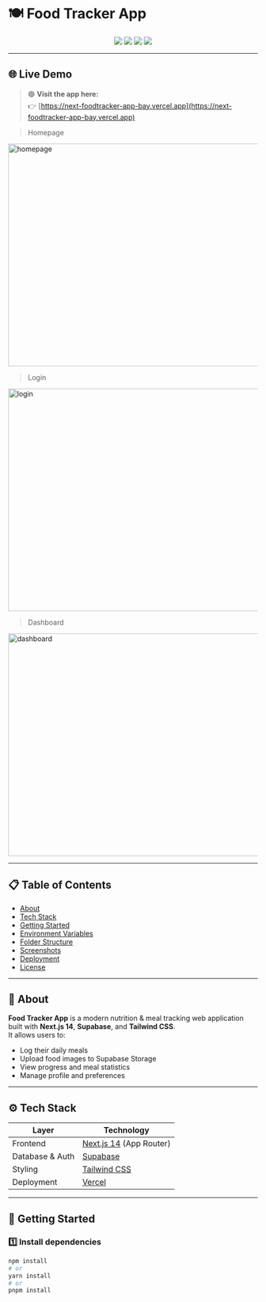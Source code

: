 # 🍽️ Food Tracker App

<p align="center">
  
</p>

<p align="center">
  <a href="https://nextjs.org"><img src="https://img.shields.io/badge/Next.js-14-black?logo=next.js" /></a>
  <a href="https://supabase.com"><img src="https://img.shields.io/badge/Supabase-DB%20%26%20Auth-3FCF8E?logo=supabase&logoColor=white" /></a>
  <a href="https://tailwindcss.com"><img src="https://img.shields.io/badge/TailwindCSS-Styling-38B2AC?logo=tailwindcss&logoColor=white" /></a>
  <a href="https://vercel.com"><img src="https://img.shields.io/badge/Vercel-Deployment-black?logo=vercel" /></a>
</p>


---

## 🌐 Live Demo

> 🟢 **Visit the app here:**  
> 👉 [https://next-foodtracker-app-bay.vercel.app](https://next-foodtracker-app-bay.vercel.app)

> Homepage

<img width="850" height="450" alt="homepage" src="https://github.com/user-attachments/assets/d1ccd684-c6d8-4de8-aeb2-7e88dea10906" />

> Login

<img width="850" height="450" alt="login" src="https://github.com/user-attachments/assets/65dc3d3c-7137-41d0-b4e7-85344c9fbf9f" />


> Dashboard

<img width="850" height="450" alt="dashboard" src="https://github.com/user-attachments/assets/46c469b8-1e5f-493e-bb8b-3db7e90f81ef" />



---

## 📋 Table of Contents
- [About](#-about)
- [Tech Stack](#-tech-stack)
- [Getting Started](#-getting-started)
- [Environment Variables](#-environment-variables)
- [Folder Structure](#-folder-structure)
- [Screenshots](#-screenshots)
- [Deployment](#-deployment)
- [License](#-license)

---

## 🧠 About

**Food Tracker App** is a modern nutrition & meal tracking web application built with **Next.js 14**, **Supabase**, and **Tailwind CSS**.  
It allows users to:
- Log their daily meals  
- Upload food images to Supabase Storage  
- View progress and meal statistics  
- Manage profile and preferences  

---

## ⚙️ Tech Stack

| Layer | Technology |
|--------|-------------|
| Frontend | [Next.js 14](https://nextjs.org) (App Router) |
| Database & Auth | [Supabase](https://supabase.com) |
| Styling | [Tailwind CSS](https://tailwindcss.com) |
| Deployment | [Vercel](https://vercel.com) |


---

## 🚀 Getting Started

### 1️⃣ Install dependencies
```bash
npm install
# or
yarn install
# or
pnpm install

